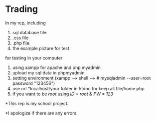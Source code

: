 # Trading
 
In my rep, including
1) sql database file
2) .css file
3) .php file
4) the example picture for test

for testing in your computer
1) using xampp for apache and php myadmin
2) upload my sql data in phpmyadmin
3) setting environment (xampp --> shell --> # mysqladmin --user=root password "123456")
4) use url *localhost/your folder in htdoc for keep all file/home.php
5) if you want to be *root* using *ID = root & PW = 123*

*This rep is my school project.

*I apologize if there are any errors.
